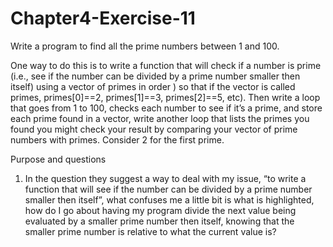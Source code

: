 # Chapter4-Exercise-11
Write a program to find all the prime numbers between 1 and 100.

One way to do this is to write a function that will check if a number is prime (i.e., see if the number can be divided by a prime number smaller then itself) using a vector of primes in order ) so that if the vector is called primes, primes[0]==2, primes[1]==3, primes[2]==5, etc). Then write a loop that goes from 1 to 100, checks each number to see if it’s a prime, and store each prime found in a vector, write another loop that lists the primes you found you might check your result by comparing your vector of prime numbers with primes. Consider 2 for the first prime.    

Purpose and questions 
1. In the question they suggest a way to deal with my issue, “to write a function that will see if the number can be divided by a prime number smaller then itself”, what confuses me a little bit is what is highlighted, how do I go about having my program divide the next value being evaluated by a smaller prime number then itself, knowing that the smaller prime number is relative to what the current value is? 
